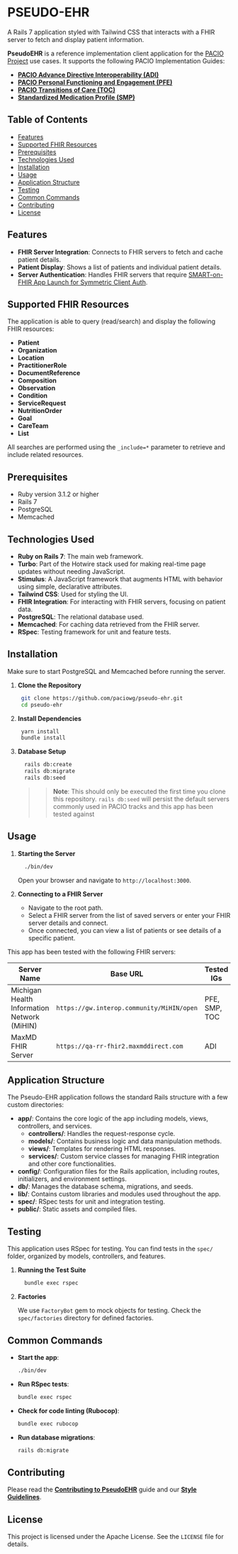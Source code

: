 # PSEUDO-EHR

A Rails 7 application styled with Tailwind CSS that interacts with a FHIR server to fetch and display patient information.

**PseudoEHR** is a reference implementation client application for the [PACIO Project](https://pacioproject.org/) use cases. It supports the following PACIO Implementation Guides:

- [**PACIO Advance Directive Interoperability (ADI)**](https://build.fhir.org/ig/HL7/fhir-pacio-adi/branches/master/index.html)
- [**PACIO Personal Functioning and Engagement (PFE)**](https://build.fhir.org/ig/HL7/fhir-pacio-pfe/index.html)
- [**PACIO Transitions of Care (TOC)**](https://paciowg.github.io/transitions-of-care-fsh/index.html)
- [**Standardized Medication Profile (SMP)**](https://build.fhir.org/ig/HL7/smp-ig/index.html)

## Table of Contents

- [Features](#features)
- [Supported FHIR Resources](#supported-fhir-resources)
- [Prerequisites](#prerequisites)
- [Technologies Used](#technologies-used)
- [Installation](#installation)
- [Usage](#usage)
- [Application Structure](#application-structure)
- [Testing](#testing)
- [Common Commands](#common-commands)
- [Contributing](#contributing)
- [License](#license)

## Features

- **FHIR Server Integration**: Connects to FHIR servers to fetch and cache patient details.
- **Patient Display**: Shows a list of patients and individual patient details.
- **Server Authentication**: Handles FHIR servers that require [SMART-on-FHIR App Launch for Symmetric Client Auth](https://build.fhir.org/ig/HL7/smart-app-launch/example-app-launch-symmetric-auth.html#step-2-launch).

## Supported FHIR Resources

The application is able to query (read/search) and display the following FHIR resources:

- **Patient**
- **Organization**
- **Location**
- **PractitionerRole**
- **DocumentReference**
- **Composition**
- **Observation**
- **Condition**
- **ServiceRequest**
- **NutritionOrder**
- **Goal**
- **CareTeam**
- **List**

All searches are performed using the `_include=*` parameter to retrieve and include related resources.

## Prerequisites

- Ruby version 3.1.2 or higher
- Rails 7
- PostgreSQL
- Memcached

## Technologies Used

- **Ruby on Rails 7**: The main web framework.
- **Turbo**: Part of the Hotwire stack used for making real-time page updates without needing JavaScript.
- **Stimulus**: A JavaScript framework that augments HTML with behavior using simple, declarative attributes.
- **Tailwind CSS**: Used for styling the UI.
- **FHIR Integration**: For interacting with FHIR servers, focusing on patient data.
- **PostgreSQL**: The relational database used.
- **Memcached**: For caching data retrieved from the FHIR server.
- **RSpec**: Testing framework for unit and feature tests.

## Installation

Make sure to start PostgreSQL and Memcached before running the server.

1. **Clone the Repository**

   ```bash
    git clone https://github.com/paciowg/pseudo-ehr.git
    cd pseudo-ehr
   ```

2. **Install Dependencies**

    ```bash
     yarn install
     bundle install
    ```

3. **Database Setup**

    ```bash
      rails db:create
      rails db:migrate
      rails db:seed
    ```

    >> **Note**: This should only be executed the first time you clone this repository.
                  `rails db:seed` will persist the default servers commonly used in PACIO
                  tracks and this app has been tested against

## Usage

1. **Starting the Server**

    ```bash
      ./bin/dev
    ```

    Open your browser and navigate to `http://localhost:3000`.

2. **Connecting to a FHIR Server**

    - Navigate to the root path.
    - Select a FHIR server from the list of saved servers or enter your FHIR server details and connect.
    - Once connected, you can view a list of patients or see details of a specific patient.

This app has been tested with the following FHIR servers:

| Server Name                                 | Base URL                                             | Tested IGs                      |
|---------------------------------------------|------------------------------------------------------|----------------------------------|
| Michigan Health Information Network (MiHIN) | `https://gw.interop.community/MiHIN/open`            | PFE, SMP, TOC                   |
| MaxMD FHIR Server                           | `https://qa-rr-fhir2.maxmddirect.com`                | ADI                             |

## Application Structure

The Pseudo-EHR application follows the standard Rails structure with a few custom directories:

- **app/**: Contains the core logic of the app including models, views, controllers, and services.
  - **controllers/**: Handles the request-response cycle.
  - **models/**: Contains business logic and data manipulation methods.
  - **views/**: Templates for rendering HTML responses.
  - **services/**: Custom service classes for managing FHIR integration and other core functionalities.
- **config/**: Configuration files for the Rails application, including routes, initializers, and environment settings.
- **db/**: Manages the database schema, migrations, and seeds.
- **lib/**: Contains custom libraries and modules used throughout the app.
- **spec/**: RSpec tests for unit and integration testing.
- **public/**: Static assets and compiled files.

## Testing

  This application uses RSpec for testing. You can find tests in the `spec/` folder, organized by models, controllers, and features.

1. **Running the Test Suite**

    ```bash
      bundle exec rspec
    ```

2. **Factories**

    We use `FactoryBot` gem to mock objects for testing. Check the `spec/factories` directory for defined factories.

## Common Commands

- **Start the app**:

  ```bash
  ./bin/dev
  ```

- **Run RSpec tests**:

   ```bash
  bundle exec rspec
  ```

- **Check for code linting (Rubocop)**:

  ```bash
  bundle exec rubocop
  ```

- **Run database migrations**:

  ```bash
  rails db:migrate
  ```

## Contributing

Please read the [**Contributing to PseudoEHR**](CONTRIBUTING.md) guide and our [**Style Guidelines**](STYLE_GUIDELINES.md).

## License

  This project is licensed under the Apache License. See the `LICENSE` file for details.
